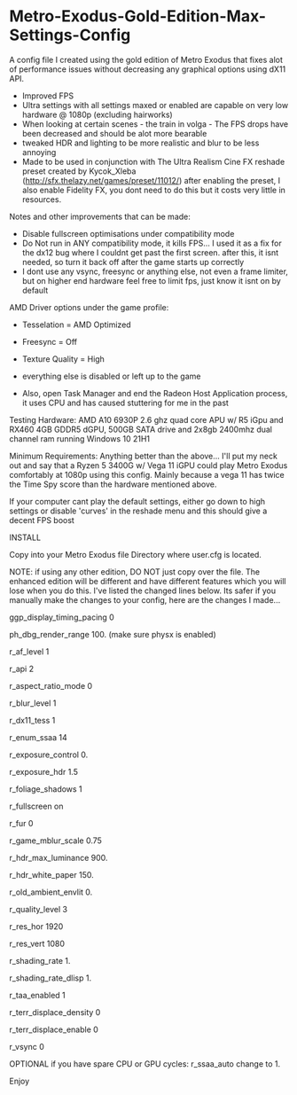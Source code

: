 # Metro-Exodus-Gold-Edition-Max-Settings-Config
A config file I created using the gold edition of Metro Exodus that fixes alot of performance issues without decreasing any graphical options using dX11 API.


- Improved FPS
- Ultra settings with all settings maxed or enabled are capable on very low hardware @ 1080p (excluding hairworks)
- When looking at certain scenes - the train in volga - The FPS drops have been decreased and should be alot more bearable
- tweaked HDR and lighting to be more realistic and blur to be less annoying
- Made to be used in conjunction with The Ultra Realism Cine FX reshade preset created by Kycok_Xleba (http://sfx.thelazy.net/games/preset/11012/) after enabling the preset, I also enable Fidelity FX, you dont need to do this but it costs very little in resources.

Notes and other improvements that can be made:
- Disable fullscreen optimisations under compatibility mode
- Do Not run in ANY compatibility mode, it kills FPS... I used it as a fix for the dx12 bug where I couldnt get past the first screen. after this, it isnt needed, so turn it back off after the game starts up correctly
- I dont use any vsync, freesync or anything else, not even a frame limiter, but on higher end hardware feel free to limit fps, just know it isnt on by default

AMD Driver options under the game profile:
- Tesselation = AMD Optimized
- Freesync = Off
- Texture Quality = High
- everything else is disabled or left up to the game

- Also, open Task Manager and end the Radeon Host Application process, it uses CPU and has caused stuttering for me in the past



Testing Hardware:
AMD A10 6930P 2.6 ghz quad core APU w/ R5 iGpu and RX460 4GB GDDR5 dGPU, 500GB SATA drive and 2x8gb 2400mhz dual channel ram running Windows 10 21H1


Minimum Requirements:
Anything better than the above... I'll put my neck out and say that a Ryzen 5 3400G w/ Vega 11 iGPU could play Metro Exodus comfortably at 1080p using this config. Mainly because a vega 11 has twice the Time Spy score than the hardware mentioned above.


If your computer cant play the default settings, either go down to high settings or disable 'curves' in the reshade menu and this should give a decent FPS boost



INSTALL

Copy into your Metro Exodus file Directory where user.cfg is located. 

NOTE: if using any other edition, DO NOT just copy over the file. The enhanced edition will be different and have different features which you will lose when you do this. I've listed the changed lines below. Its safer if you manually make the changes to your config, here are the changes I made...

ggp_display_timing_pacing 0

ph_dbg_render_range 100. (make sure physx is enabled)

r_af_level 1

r_api 2

r_aspect_ratio_mode 0

r_blur_level 1

r_dx11_tess 1

r_enum_ssaa 14

r_exposure_control 0.

r_exposure_hdr 1.5

r_foliage_shadows 1

r_fullscreen on

r_fur 0

r_game_mblur_scale 0.75

r_hdr_max_luminance 900.

r_hdr_white_paper 150.

r_old_ambient_envlit 0.

r_quality_level 3

r_res_hor 1920

r_res_vert 1080

r_shading_rate 1.

r_shading_rate_dlisp 1.

r_taa_enabled 1

r_terr_displace_density 0

r_terr_displace_enable 0

r_vsync 0



OPTIONAL if you have spare CPU or GPU cycles: r_ssaa_auto change to 1.



Enjoy
